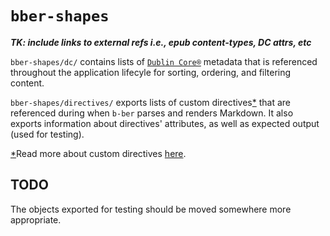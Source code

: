 # `bber-shapes`

_**TK: include links to external refs i.e., epub content-types, DC attrs, etc**_

`bber-shapes/dc/` contains lists of [`Dublin Core®`](http://dublincore.org/) metadata that is referenced throughout the application lifecyle for sorting, ordering, and filtering content.

`bber-shapes/directives/` exports lists of custom directives<a id="custom-directives-ref" href="#custom-directives-note">*</a> that are referenced during when `b-ber` parses and renders Markdown. It also exports information about directives' attributes, as well as expected output (used for testing).

<a id="#custom-directives-note" href="#custom-directives-ref">*</a>Read more about custom directives [here](https://github.com/triplecanopy/b-ber-creator/tree/master/src/bber-plugins).

## TODO

The objects exported for testing should be moved somewhere more appropriate.
